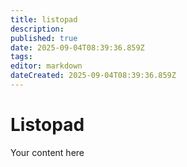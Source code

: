 ```yaml
---
title: listopad
description: 
published: true
date: 2025-09-04T08:39:36.859Z
tags: 
editor: markdown
dateCreated: 2025-09-04T08:39:36.859Z
---
```


# Listopad
Your content here